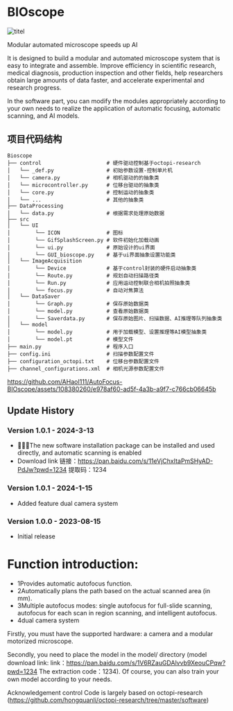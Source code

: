 # BIOscope
![titel](https://github.com/AHaoI111/AutoFocus-BIOscope/assets/108380260/92a20afe-fb91-4a0d-a9fc-f5793b6586da)

Modular automated microscope speeds up AI

It is designed to build a modular and automated microscope system that is easy to integrate and assemble. Improve efficiency in scientific research, medical diagnosis, production inspection and other fields, help researchers obtain large amounts of data faster, and accelerate experimental and research progress.


In the software part, you can modify the modules appropriately according to your own needs to realize the application of automatic focusing, automatic scanning, and AI models.


## 项目代码结构

```
Bioscope
├── control                     # 硬件驱动控制基于octopi-research
│   └── _def.py                 # 初始参数设置-控制单片机
│   └── camera.py               # 相机驱动的的抽象类
│   └── microcontroller.py      # 位移台驱动的抽象类
│   └── core.py                 # 控制运动的抽象类
│   └── ...                     # 其他的抽象类
├── DataProcessing 
│   └── data.py                 # 根据需求处理原始数据 
├── src 
│   └── UI
│        └── ICON               # 图标
│        └── GifSplashScreen.py # 软件初始化加载动画                   
│        └── ui.py              # 原始设计的ui界面
│        └── GUI_bioscope.py    # 基于ui界面抽象设置功能类
│   └── ImageAcquisition
│        └── Device             # 基于control封装的硬件启动抽象类
│        └── Route.py           # 规划自动扫描路径类                   
│        └── Run.py             # 应用运动控制联合相机拍照抽象类
│        └── focus.py           # 自动对焦算法
│   └── DataSaver
│        └── Graph.py           # 保存原始数据类                   
│        └── model.py           # 查看原始数据类
│        └── Saverdata.py       # 保存原始图片、扫描数据、AI推理等队列抽象类
│   └── model
│        └── model.py           # 用于加载模型、设置推理等AI模型抽象类                   
│        └── model.pt           # 模型文件
├── main.py                     # 程序入口
├── config.ini                  # 扫描参数配置文件
├── configuration_octopi.txt    # 位移台参数配置文件
├── channel_configurations.xml  # 相机光源参数配置文件
```



https://github.com/AHaoI111/AutoFocus-BIOscope/assets/108380260/e978af60-ad5f-4a3b-a9f7-c766cb06645b



## Update History

### Version 1.0.1 - 2024-3-13
- 🚀🚀🚀The new software installation package can be installed and used directly, and automatic scanning is enabled
- Download link 链接：https://pan.baidu.com/s/11eVjChxItaPmSHyAD-PdJw?pwd=1234 
提取码：1234

### Version 1.0.1 - 2024-1-15
- Added feature dual camera system

### Version 1.0.0 - 2023-08-15
- Initial release


# Function introduction:

- 1Provides automatic autofocus function.
- 2Automatically plans the path based on the actual scanned area (in mm).
- 3Multiple autofocus modes: single autofocus for full-slide scanning, autofocus for each scan in region scanning, and intelligent autofocus.
- 4dual camera system


Firstly, you must have the supported hardware: a camera and a modular motorized microscope. 

Secondly, you need to place the model in the model/ directory (model download link: link：https://pan.baidu.com/s/1V6RZauGDAlvvb9XeouCPqw?pwd=1234 
The extraction code：1234). 
Of course, you can also train your own model according to your needs.


Acknowledgement
control Code is largely based on octopi-research (https://github.com/hongquanli/octopi-research/tree/master/software)
